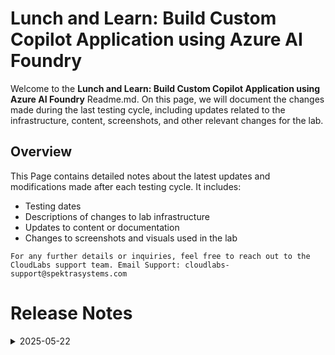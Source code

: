 
# Lunch and Learn: Build Custom Copilot Application using Azure AI Foundry

Welcome to the **Lunch and Learn: Build Custom Copilot Application using Azure AI Foundry** Readme.md. On this page, we will document the changes made during the last testing cycle, including updates related to the infrastructure, content, screenshots, and other relevant changes for the lab.

## Overview

This Page contains detailed notes about the latest updates and modifications made after each testing cycle. It includes:

- Testing dates
- Descriptions of changes to lab infrastructure
- Updates to content or documentation
- Changes to screenshots and visuals used in the lab

`For any further details or inquiries, feel free to reach out to the CloudLabs support team. Email Support: cloudlabs-support@spektrasystems.com`


# Release Notes

<details>
  <summary>2025-05-22</summary>

### Release Date: 2025-05-22
  
- **Testing Date**: 2025-05-22

## Infrastructure Changes

NA

## Content Changes

- **Change**:
    - There were a few UI updates related to Azure OpenAI and minor grammatical errors, which I have corrected.
    - **Getting started page** I have updated one screenshot related to the zoom-in and zoom-out functionality.

## Screenshot Updates

- **Change**: Screenshots are up-to-date.

## Validation

  NA

## Testing Notes

- **Test Validation Summary**: Validated the lab guide steps, updated the content to reflect the latest UI changes, and reorganized exercises for better alignment with the overall lab flow.

---
</details>
